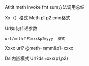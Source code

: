 Atitit meth invoke fmt sum方法调用总结

Xx（）格式
Meth p1 p2  cmd格式

Url如何传递参数

    url/meth？P1=xx&p2=yyy  模式
Xxxx  url? @meth=mmm&p1=xxxx


Dsl内嵌模式
Url?dsl=xxx(p1,p2)
